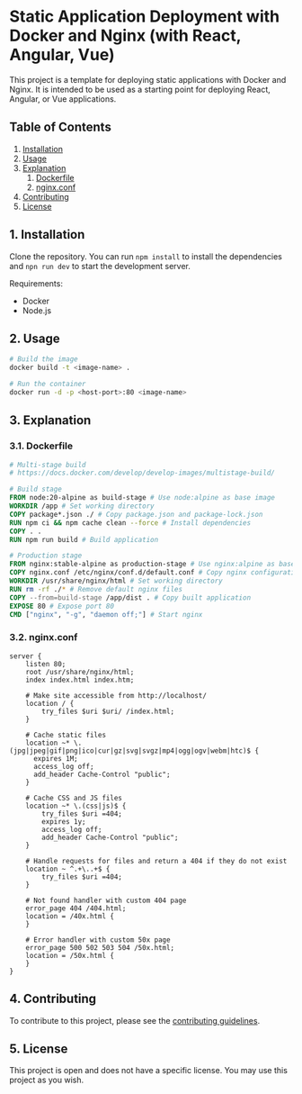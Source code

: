 # Static Application Deployment with Docker and Nginx (with React, Angular, Vue)

This project is a template for deploying static applications with Docker and Nginx. It is intended to be used as a starting point for deploying React, Angular, or Vue applications.

## Table of Contents

1. [Installation](#installation)
2. [Usage](#usage)
3. [Explanation](#explanation)
   1. [Dockerfile](#dockerfile)
   2. [nginx.conf](#nginxconf)
4. [Contributing](#contributing)
5. [License](#license)

<a id="installation"></a>

## 1. Installation

Clone the repository. You can run `npm install` to install the dependencies and `npn run dev` to start the development server.

Requirements:

- Docker
- Node.js

<a id="usage"></a>

## 2. Usage

```bash
# Build the image
docker build -t <image-name> .

# Run the container
docker run -d -p <host-port>:80 <image-name>
```

<a id="explanation"></a>

## 3. Explanation

<a id="dockerfile"></a>

### 3.1. Dockerfile

```dockerfile
# Multi-stage build
# https://docs.docker.com/develop/develop-images/multistage-build/

# Build stage
FROM node:20-alpine as build-stage # Use node:alpine as base image
WORKDIR /app # Set working directory
COPY package*.json ./ # Copy package.json and package-lock.json
RUN npm ci && npm cache clean --force # Install dependencies
COPY . .
RUN npm run build # Build application

# Production stage
FROM nginx:stable-alpine as production-stage # Use nginx:alpine as base image
COPY nginx.conf /etc/nginx/conf.d/default.conf # Copy nginx configuration
WORKDIR /usr/share/nginx/html # Set working directory
RUN rm -rf ./* # Remove default nginx files
COPY --from=build-stage /app/dist . # Copy built application
EXPOSE 80 # Expose port 80
CMD ["nginx", "-g", "daemon off;"] # Start nginx
```

<a id="nginxconf"></a>

### 3.2. nginx.conf

```nginx
server {
    listen 80;
    root /usr/share/nginx/html;
    index index.html index.htm;

    # Make site accessible from http://localhost/
    location / {
        try_files $uri $uri/ /index.html;
    }

    # Cache static files
    location ~* \.(jpg|jpeg|gif|png|ico|cur|gz|svg|svgz|mp4|ogg|ogv|webm|htc)$ {
      expires 1M;
      access_log off;
      add_header Cache-Control "public";
    }

    # Cache CSS and JS files
    location ~* \.(css|js)$ {
        try_files $uri =404;
        expires 1y;
        access_log off;
        add_header Cache-Control "public";
    }

    # Handle requests for files and return a 404 if they do not exist
    location ~ ^.+\..+$ {
        try_files $uri =404;
    }

    # Not found handler with custom 404 page
    error_page 404 /404.html;
    location = /40x.html {
    }

    # Error handler with custom 50x page
    error_page 500 502 503 504 /50x.html;
    location = /50x.html {
    }
}
```

<a id="contributing"></a>

## 4. Contributing

To contribute to this project, please see the [contributing guidelines](../../CONTRIBUTING.md).

<a id="license"></a>

## 5. License

This project is open and does not have a specific license. You may use this project as you wish.
